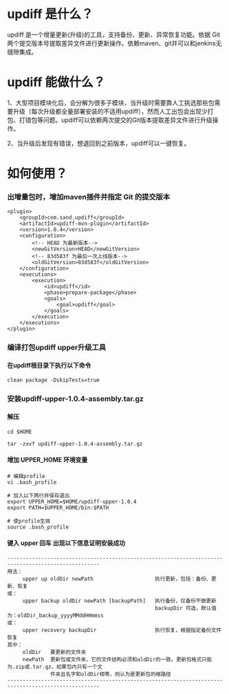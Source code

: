# updiff 是什么？

updiff 是一个增量更新(升级)的工具，支持备份、更新、异常恢复功能。依据 Git 两个提交版本号提取差异文件进行更新操作。依赖maven、git并可以和jenkins无缝隙集成。

# updiff 能做什么？

1、大型项目模块化后，会分解为很多子模块，当升级时需要靠人工挑选那些包需要升级（每次升级都全量部署安装的不适用updiff），然而人工出包会出现少打包、打错包等问题。updiff可以依赖两次提交的Git版本提取差异文件进行升级操作。

2、当升级后发现有错误，想退回到之前版本，updiff可以一键恢复。

# 如何使用？

### 出增量包时，增加maven插件并指定 Git 的提交版本

```
<plugin>
	<groupId>com.sand.updiff</groupId>
	<artifactId>updiff-mvn-plugin</artifactId>
	<version>1.0.4</version>
	<configuration>
		<!-- HEAD 为最新版本-->
		<newGitVersion>HEAD</newGitVersion>
		<!-- 83d583f 为最后一次上线版本-->
		<oldGitVersion>83d583f</oldGitVersion>
	</configuration>
	<executions>
		<execution>
			<id>updiff</id>
			<phase>prepare-package</phase>
			<goals>
				<goal>updiff</goal>
			</goals>
		</execution>
	</executions>
</plugin>

```

### 编译打包updiff upper升级工具

#### 在updiff根目录下执行以下命令

```
clean package -DskipTests=true
```

### 安装updiff-upper-1.0.4-assembly.tar.gz

#### 解压
```
cd $HOME

tar -zxvf updiff-upper-1.0.4-assembly.tar.gz

```
#### 增加 UPPER_HOME 环境变量
```
# 编辑profile
vi .bash_profile

# 加入以下两行并保存退出
export UPPER_HOME=$HOME/updiff-upper-1.0.4
export PATH=$UPPER_HOME/bin:$PATH

# 使profile生效
source .bash_profile
```
#### 键入 upper 回车 出现以下信息证明安装成功
```
----------------------------------------------------------------------------------------------------
用法：
     upper up oldDir newPath                    执行更新，包括：备份、更新、恢复
或：
     upper backup oldDir newPath [backupPath]   执行备份，仅备份不做更新
                                                backupDir 可选，默认值为：oldDir_backup_yyyyMMddHHmmss
或：
     upper recovery backupDir                   执行恢复，根据指定备份文件恢复
其中：
     oldDir   要更新的文件夹
     newPath  更新包或文件夹，它的文件结构必须和oldDir的一致。更新包格式只能为.zip或.tar.gz，如果包内只有一个文
              件夹且名字和oldDir相等，则认为是更新包的根路径
----------------------------------------------------------------------------------------------------
```


